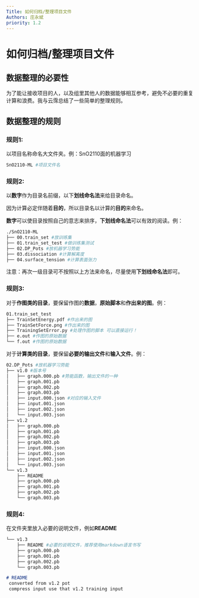 ```yaml
---
Title: 如何归档/整理项目文件
Authors: 庄永斌
priority: 1.2
---
```




# 如何归档/整理项目文件

## 数据整理的必要性

为了能让接收项目的人，以及组里其他人的数据能够相互参考，避免不必要的重复计算和浪费。我与云霈总结了一些简单的整理规则。

## 数据整理的规则

### 规则1:

以项目名称命名大文件夹。例：SnO2110面的机器学习

```bash
SnO2110-ML #项目文件名
```



### 规则2:

以**数字**作为目录名前缀，以下**划线命名法**来给目录命名。

因为计算必定伴随着**目的**，所以目录名以计算的**目的**来命名。

**数字**可以使目录按照自己的意志来排序，**下划线命名法**可以有效的阅读。例：

```bash
./SnO2110-ML
├── 00.train_set #放训练集
├── 01.train_set_test #做训练集测试
├── 02.DP_Pots #放机器学习势能
├── 03.dissociation #计算解离度
├── 04.surface_tension #计算表面张力
```

注意：再次一级目录可不按照以上方法来命名，尽量使用**下划线命名法**即可。



### 规则3:

对于**作图类的目录**，要保留作图的**数据**，**原始脚本**和**作出来的图**。例：

```bash
01.train_set_test
├── TrainSetEnergy.pdf #作出来的图
├── TrainSetForce.png #作出来的图
├── TrainingSetError.py #处理作图的脚本 可以直接运行！
├── e.out #作图的原始数据
└── f.out #作图的原始数据
```



对于**计算类的目录**，要保留**必要的输出文件**和**输入文件**。例：

```bash
02.DP_Pots #放机器学习势能
├── v1.0 #版本号
│   ├── graph.000.pb #势能函数，输出文件的一种
│   ├── graph.001.pb
│   ├── graph.002.pb
│   ├── graph.003.pb
│   ├── input.000.json #对应的输入文件
│   ├── input.001.json
│   ├── input.002.json
│   └── input.003.json
├── v1.2
│   ├── graph.000.pb
│   ├── graph.001.pb
│   ├── graph.002.pb
│   ├── graph.003.pb
│   ├── input.000.json
│   ├── input.001.json
│   ├── input.002.json
│   └── input.003.json
└── v1.3
    ├── README
    ├── graph.000.pb
    ├── graph.001.pb
    ├── graph.002.pb
    └── graph.003.pb
```

### 规则4:

在文件夹里放入必要的说明文件，例如**README**

```bash
└── v1.3
    ├── README #必要的说明文件，推荐使用markdown语言书写
    ├── graph.000.pb
    ├── graph.001.pb
    ├── graph.002.pb
    └── graph.003.pb
```

```markdown
# README
 converted from v1.2 pot
 compress input use that v1.2 training input
```

